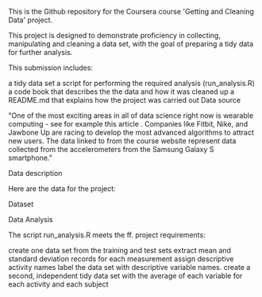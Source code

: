This is the Github repository for the Coursera course 'Getting and Cleaning Data' project.

This project is designed to demonstrate proficiency in collecting, manipulating and cleaning a data set, with the goal of preparing a tidy data for further analysis.

This submission includes:

a tidy data set
a script for performing the required analysis (run_analysis.R)
a code book that describes the the data and how it was cleaned up
a README.md that explains how the project was carried out
Data source

"One of the most exciting areas in all of data science right now is wearable computing - see for example this article . Companies like Fitbit, Nike, and Jawbone Up are racing to develop the most advanced algorithms to attract new users. The data linked to from the course website represent data collected from the accelerometers from the Samsung Galaxy S smartphone."

Data description

Here are the data for the project:

Dataset

Data Analysis

The script run_analysis.R meets the ff. project requirements:

create one data set from the training and test sets
extract mean and standard deviation records for each measurement
assign descriptive activity names
label the data set with descriptive variable names.
create a second, independent tidy data set with the average of each variable for each activity and each subject